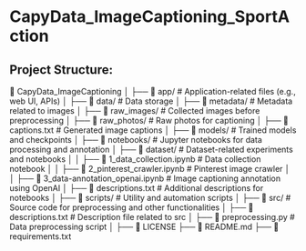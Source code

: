# CapyData_ImageCaptioning_SportAction

## Project Structure:
📂 CapyData_ImageCaptioning
│
├── 📂 app/ # Application-related files (e.g., web UI, APIs)
│
├── 📂 data/ # Data storage
│ ├── 📂 metadata/ # Metadata related to images
│ ├── 📂 raw_images/ # Collected images before preprocessing
│ ├── 📂 raw_photos/ # Raw photos for captioning
│ ├── 📄 captions.txt # Generated image captions
│
├── 📂 models/ # Trained models and checkpoints
│
├── 📂 notebooks/ # Jupyter notebooks for data processing and annotation
│ ├── 📂 dataset/ # Dataset-related experiments and notebooks
│ │ ├── 📄 1_data_collection.ipynb # Data collection notebook
│ │ ├── 📄 2_pinterest_crawler.ipynb # Pinterest image crawler
│ │ ├── 📄 3_data-annotation_openai.ipynb # Image captioning annotation using OpenAI
│ ├── 📄 descriptions.txt # Additional descriptions for notebooks
│
├── 📂 scripts/ # Utility and automation scripts
│
├── 📂 src/ # Source code for preprocessing and other functionalities
│ ├── 📄 descriptions.txt # Description file related to src
│ ├── 📄 preprocessing.py # Data preprocessing script
│
├── 📄 LICENSE
├── 📄 README.md
├── 📄 requirements.txt